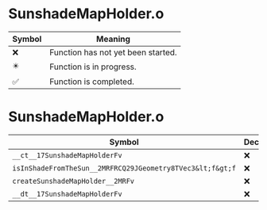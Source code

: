 # SunshadeMapHolder.o
| Symbol | Meaning 
| ------------- | ------------- 
| :x: | Function has not yet been started. 
| :eight_pointed_black_star: | Function is in progress. 
| :white_check_mark: | Function is completed. 


# SunshadeMapHolder.o
| Symbol | Decompiled? |
| ------------- | ------------- |
| `__ct__17SunshadeMapHolderFv` | :x: |
| `isInShadeFromTheSun__2MRFRCQ29JGeometry8TVec3&lt;f&gt;f` | :x: |
| `createSunshadeMapHolder__2MRFv` | :x: |
| `__dt__17SunshadeMapHolderFv` | :x: |
